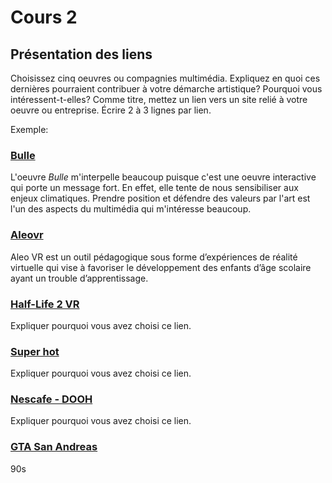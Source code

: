 # Cours 2
## Présentation des liens
Choisissez cinq oeuvres ou compagnies multimédia. Expliquez en quoi ces dernières pourraient contribuer à votre démarche artistique? Pourquoi vous intéressent-t-elles? Comme titre, mettez un lien vers un site relié à votre oeuvre ou entreprise. Écrire 2 à 3 lignes par lien.

Exemple: 
### [Bulle](https://www.onf.ca/interactif/bulle/) 
L'oeuvre *Bulle* m'interpelle beaucoup puisque c'est une oeuvre interactive qui porte un message fort. En effet, elle tente de nous sensibiliser aux enjeux climatiques. Prendre position et défendre des valeurs par l'art est l'un des aspects du multimédia qui m'intéresse beaucoup. 

### [Aleovr](https://aleovr.com/)
Aleo VR est un outil pédagogique sous forme d’expériences de réalité virtuelle qui vise à favoriser le développement des enfants d’âge scolaire ayant un trouble d’apprentissage.

### [Half-Life 2 VR](https://store.steampowered.com/app/658920/HalfLife_2_VR_Mod/)
Expliquer pourquoi vous avez choisi ce lien.

###  [Super hot](https://store.steampowered.com/app/322500/SUPERHOT/) 
Expliquer pourquoi vous avez choisi ce lien.  

### [Nescafe - DOOH](https://www.youtube.com/watch?v=d8BflpjcPe4)
Expliquer pourquoi vous avez choisi ce lien. 

### [GTA San Andreas](https://www.rockstargames.com/games/sanandreas)
90s

